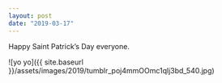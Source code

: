 ```yaml
---
layout: post
date: "2019-03-17"
---
```


Happy Saint Patrick’s Day everyone.

![yo yo]({{ site.baseurl }}/assets/images/2019/tumblr_poj4mmOOmc1qlj3bd_540.jpg)
